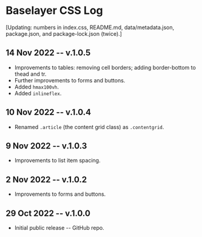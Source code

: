 
# Baselayer CSS Log

[Updating: numbers in index.css, README.md, data/metadata.json, package.json, and package-lock.json (twice).]

## 14 Nov 2022 -- v.1.0.5

* Improvements to tables: removing cell borders; adding border-bottom to thead and tr.
* Further improvements to forms and buttons.
* Added `hmax100vh`.
* Added `inlineflex`.

## 10 Nov 2022 -- v.1.0.4

* Renamed `.article` (the content grid class) as `.contentgrid`.

## 9 Nov 2022 -- v.1.0.3

* Improvements to list item spacing.

## 2 Nov 2022 -- v.1.0.2

* Improvements to forms and buttons.

## 29 Oct 2022 -- v.1.0.0

* Initial public release -- GitHub repo.